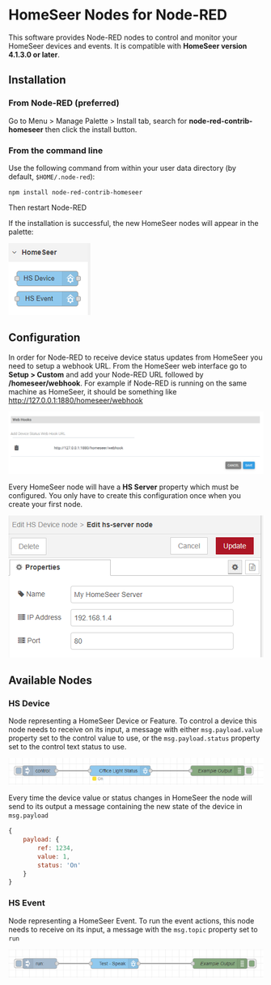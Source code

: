 # HomeSeer Nodes for Node-RED

This software provides Node-RED nodes to control and monitor your HomeSeer devices and events. It is compatible with **HomeSeer version 4.1.3.0 or later**.

## Installation

### From Node-RED (preferred)
Go to Menu > Manage Palette > Install tab, search for **node-red-contrib-homeseer** then click the install button.

### From the command line
Use the following command from within your user data directory (by default, `$HOME/.node-red`):
```
npm install node-red-contrib-homeseer
```
Then restart Node-RED

If the installation is successful, the new HomeSeer nodes will appear in the palette:

![HomeSeer Nodes](images/hs_nodes.png)

## Configuration

In order for Node-RED to receive device status updates from HomeSeer you need to setup a webhook URL. From the HomeSeer web interface go to **Setup > Custom** and add your Node-RED URL followed by **/homeseer/webhook**. For example if Node-RED is running on the same machine as HomeSeer, it should be something  like http://127.0.0.1:1880/homeseer/webhook

![Webhook Configuration](images/webhook_config.png)

Every HomeSeer node will have a **HS Server** property which must be configured. You only have to create this configuration once when you create your first node.

![HS Server Configuration](images/hs-server_config.png)

## Available Nodes

### HS Device
Node representing a HomeSeer Device or Feature. To control a device this node needs to receive on its input, a message with either `msg.payload.value` property set to the control value to use, or the  `msg.payload.status` property set to the control text status to use. 

![HS Device](images/hs-device_flow.png)

Every time the device value or status changes in HomeSeer the node will send to its output a message containing the new state of the device in `msg.payload`
```javascript
{
    payload: {
    	ref: 1234,
        value: 1,
        status: 'On'
    }
}
```

### HS Event
Node representing a HomeSeer Event. To run the event actions, this node needs to receive on its input, a message with the `msg.topic` property set to `run`

![HS Event](images/hs-event_flow.png)